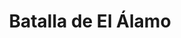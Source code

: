 ﻿---
title: "Batalla de El Álamo"
permalink: periodes_957.html
layout: periode
dataInici: 1836-02-23
dataFi: 1836-03-06
sidebar: periodes
pares:
  - id: 956
    title: "Revolución de Texas"
    dataInici: "(1835-10-02)"
    dataFi: "(1836-04-21)"

fills:
jocsPrincipals:
  - title: "Blood of Noble Men: The Alamo"
    bggId: 17464
    dataInici: 
    dataFi: 

  - title: "The Alamo"
    bggId: 4084
    dataInici: 
    dataFi: 

  - title: "Alamo 1836"
    bggId: 92919
    dataInici: 
    dataFi: 

jocsEscenaris:
jocsEpoca:
jocsEpocaEscenaris:
---
